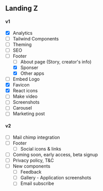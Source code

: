 ## Landing Z

#### v1

- [x] Analytics
- [ ] Tailwind Components
- [ ] Theming
- [ ] SEO
- [ ] Footer
  - [ ] About page (Story, creator's info)
  - [x] Sponser
  - [x] Other apps
- [ ] Embed Logo
- [x] Favicon
- [x] React icons
- [ ] Make video
- [ ] Screenshots
- [ ] Carousel
- [ ] Marketing post

#### v2

- [ ] Mail chimp integration
- [ ] Footer
  - [ ] Social icons & links
- [ ] Coming soon, early access, beta signup
- [ ] Privacy policy, T&C
- [ ] New components
  - [ ] Feedback
  - [ ] Gallery - Application screenshots
  - [ ] Email subscribe
